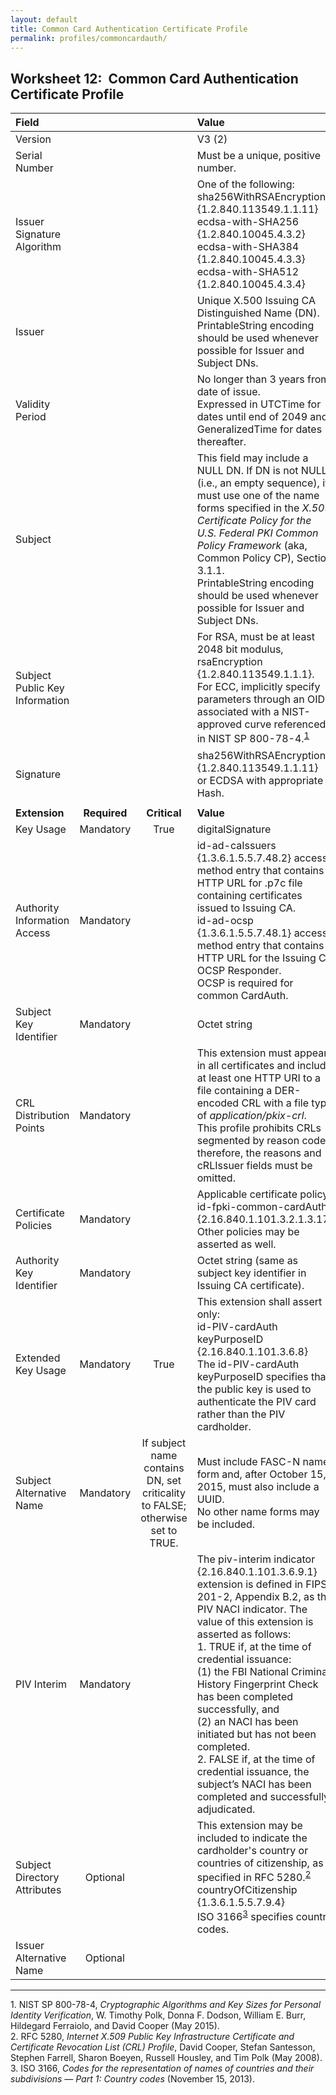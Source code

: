```yaml
---
layout: default
title: Common Card Authentication Certificate Profile
permalink: profiles/commoncardauth/
---
```


## Worksheet 12:&nbsp;&nbsp;Common Card Authentication Certificate Profile

| **Field** |       |       | **Value**                             |
| :-------- | :---: | :---: | :-------------------------------     |
| Version   |       |       | V3 (2)                                 |
| Serial Number   |       |       | Must be a unique, positive number. |
| Issuer Signature Algorithm   |       |       |  One of the following:<br>sha256WithRSAEncryption {1.2.840.113549.1.1.11}<br>ecdsa-with-SHA256 {1.2.840.10045.4.3.2}<br>ecdsa-with-SHA384 {1.2.840.10045.4.3.3} <br>ecdsa-with-SHA512 {1.2.840.10045.4.3.4} | 
| Issuer   |       |       |  Unique X.500 Issuing CA Distinguished Name (DN).<br>PrintableString encoding should be used whenever possible for Issuer and Subject DNs. |
| Validity Period   |       |       |  No longer than 3 years from date of issue.<br>Expressed in UTCTime for dates until end of 2049 and GeneralizedTime for dates thereafter.  | 
| Subject   |       |       |   This field may include a NULL DN. If DN is not NULL (i.e., an empty sequence), it must use one of the name forms specified in the _X.509 Certificate Policy for the U.S. Federal PKI Common Policy Framework_ (aka, Common Policy CP), Section 3.1.1.<br>PrintableString encoding should be used whenever possible for Issuer and Subject DNs.  |
| Subject Public Key Information   |       |       |   For RSA, must be at least 2048 bit modulus, rsaEncryption {1.2.840.113549.1.1.1}.<BR>For ECC, implicitly specify parameters through an OID associated with a NIST-approved curve referenced in NIST SP 800-78-4.<sup>[1](#1)</sup>   |
| Signature   |       |       |   sha256WithRSAEncryption {1.2.840.113549.1.1.11}<br>or ECDSA with appropriate Hash.   |
|               |                 |              |                                       |
| **Extension** |  **Required**   | **Critical** | **Value**                             |
| Key Usage  | Mandatory | True |  digitalSignature  |
|Authority Information Access   | Mandatory  |  | id-ad-caIssuers {1.3.6.1.5.5.7.48.2} access method entry that contains HTTP URL for .p7c file containing certificates issued to Issuing CA.<br>id-ad-ocsp {1.3.6.1.5.5.7.48.1} access method entry that contains HTTP URL for the Issuing CA OCSP Responder.<br>OCSP is required for common CardAuth.  | 
| Subject Key Identifier   | Mandatory |  | Octet string  |
| CRL Distribution Points   | Mandatory |   | This extension must appear in all certificates and include at least one HTTP URI to a file containing a DER-encoded CRL with a file type of _application/pkix-crl_.<br>This profile prohibits CRLs segmented by reason code; therefore, the reasons and cRLIssuer fields must be omitted. | 
| Certificate Policies   | Mandatory  |  | Applicable certificate policy:<br>id-fpki-common-cardAuth {2.16.840.1.101.3.2.1.3.17}<br>Other policies may be asserted as well. |
| Authority Key Identifier   | Mandatory  |  | Octet string (same as subject key identifier in Issuing CA certificate). |
| Extended Key Usage   | Mandatory | True |  This extension shall assert only:<br>id-PIV-cardAuth keyPurposeID {2.16.840.1.101.3.6.8}<br>The id-PIV-cardAuth keyPurposeID specifies that the public key is used to authenticate the PIV card rather than the PIV cardholder.  |
| Subject Alternative Name   | Mandatory  | If subject name contains<br>DN, set criticality to FALSE;<BR>otherwise set to TRUE. | Must include FASC-N name form and, after October 15, 2015, must also include a UUID.<BR>No other name forms may be included.  |
| PIV Interim   | Mandatory  |  |  The piv-interim indicator {2.16.840.1.101.3.6.9.1} extension is defined in FIPS 201-2, Appendix B.2, as the PIV NACI indicator. The value of this extension is asserted as follows:<br>1. TRUE if, at the time of credential issuance:<br>  (1) the FBI National Criminal History Fingerprint Check has been completed successfully, and<br> (2) an NACI has been initiated but has not been completed.<br>2. FALSE if, at the time of credential issuance, the subject’s NACI has been completed and successfully adjudicated.  |
| Subject Directory Attributes   | Optional  |  | This extension may be included to indicate the cardholder's country or countries of citizenship, as specified in RFC 5280.<sup>[2](#2)</sup><br>countryOfCitizenship {1.3.6.1.5.5.7.9.4}<br>ISO 3166<sup>[3](#3)</sup> specifies country codes. | 
| Issuer Alternative Name   | Optional  |  |   | 

-------
<a name="1">1</a>. NIST SP 800-78-4, _Cryptographic Algorithms and Key Sizes for Personal Identity Verification_, W. Timothy Polk, Donna F. Dodson, William E. Burr, Hildegard Ferraiolo, and David Cooper (May 2015).<br>
<a name="2">2</a>. RFC 5280, _Internet X.509 Public Key Infrastructure Certificate and Certificate Revocation List (CRL) Profile_, David Cooper, Stefan Santesson, Stephen Farrell, Sharon Boeyen, Russell Housley, and Tim Polk (May 2008).<br>
<a name="3">3</a>. ISO 3166, _Codes for the representation of names of countries and their subdivisions — Part 1: Country codes_ (November 15, 2013).

